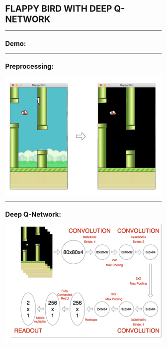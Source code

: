 # FLAPPY BIRD WITH DEEP Q-NETWORK

---
## Demo:

---

## Preprocessing:
![preprocess](images/preprocess.png)

---

## Deep Q-Network:
![network](images/network.png)
